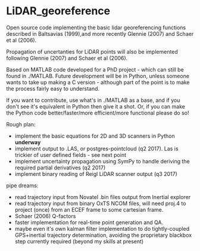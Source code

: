 # LiDAR_georeference
Open source code implementing the basic lidar georeferencing functions described in Baltsavias (1999),and more recently Glennie (2007) and Schaer et al (2006). 

Propagation of uncertanties for LiDAR points will also be implemented following Glennie (2007) and Schaer et al (2006). 

Based on MATLAB code developed for a PhD project - which can still be found in ./MATLAB. Future development will be in Python, unless someone wants to take up making a C version - although part of the point is to make the process fairly easy to understand.

If you want to contribute, use what's in ./MATLAB as a base, and if you don't see it's equivalent in Python then give it a shot. Or, if you can make the Python code better/faster/more efficient/more functional please do so!

Rough plan:

- implement the basic equations for 2D and 3D scanners in Python **underway**
- implement output to .LAS, or postgres-pointcloud (q2 2017). Las is trickier of user defined fields - see next point
- implement uncertainty propagation using SymPy to handle deriving the required partial derivatives (q2 2017)
- implement binary reading of Reigl LiDAR scanner output (q3 2017)

pipe dreams:

- read trajectory input from Novatel .bin files output from Inertial explorer
- read trajectory input from binary OxTS NCOM files, will need proj.4 to project (once) from an ECEF frame to some cartesian frame.
- Schaer (2006) Q-factors
- faster implementation for real-time point generation and QA.
- maybe even it's own kalman filter implementation to do tightly-coupled GPS+inertial trajectory determination, avoiding the proprietary blackbox step currently required (beyond my skills at present)


